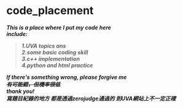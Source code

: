 # code_placement  
***This is a place where I put my code here***  
***include:***  
> ***1.UVA topics ans  
2.some basic coding skill   
3.c++ implementation   
4.python and html practice***  

***If there's something wrong, please forgive me***  
***~~有可能錯，但機率很低~~***  
***thank you!***    
***寫題目紀錄的地方 都是透過zerojudge通過的 到UVA網站上不一定正確***
